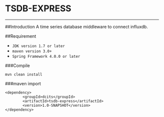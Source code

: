 # TSDB-EXPRESS

-----------
##Introduction
A time series database middleware to connect influxdb.

##Requirement

*  `JDK version 1.7 or later`
*  `maven version 3.0+`
* `Spring Framework 4.0.0 or later`


###Compile

 `mvn clean install`
 
###maven import
```
<dependency>
        <groupId>dcits</groupId>
        <artifactId>tsdb-express</artifactId>
        <version>1.0-SNAPSHOT</version>
</dependency>
```


 

